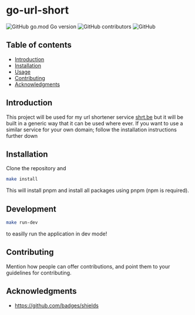 # go-url-short

![GitHub go.mod Go version](https://img.shields.io/github/go-mod/go-version/pr0xity/go-url-short?style=for-the-badge)
![GitHub contributors](https://img.shields.io/github/contributors/pr0xity/go-url-short?style=for-the-badge)
![GitHub](https://img.shields.io/github/license/pr0xity/go-url-short?style=for-the-badge)

## Table of contents

- [Introduction](#introduction)
- [Installation](#installation)
- [Usage](#usage)
- [Contributing](#contributing)
- [Acknowledgments](#acknowledgments)

## Introduction

This project will be used for my url shortener service [shrt.be](https://shrt.be) but it will be built in a generic way that it can be used where ever. If you want to use a similar service for your own domain; follow the installation instructions further down

## Installation

Clone the repository and

```bash
make install
```

This will install pnpm and install all packages using pnpm (npm is required).

## Development

```bash
make run-dev
```

to easilly run the application in dev mode!

## Contributing

Mention how people can offer contributions, and point them to your guidelines for contributing.

## Acknowledgments

- https://github.com/badges/shields
